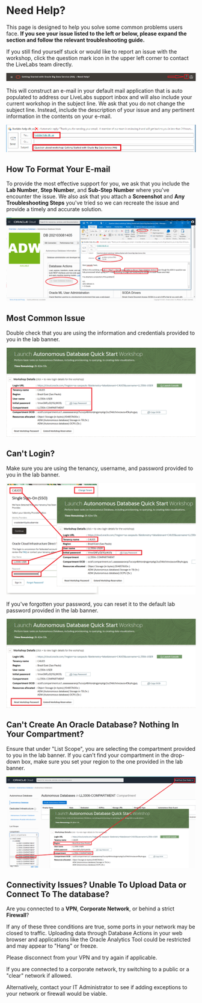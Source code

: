 # Need Help?                                  
This page is designed to help you solve some common problems users face. **If you see your issue listed to the left or below, please expand the section and follow the relevant troubleshooting guide.**

If you still find yourself stuck or would like to report an issue with the workshop, click the question mark icon in the upper left corner to contact the LiveLabs team directly.  

![](images/help-button2.png)

This will construct an e-mail in your default mail application that is auto populated to address our LiveLabs support inbox and will also include your current workshop in the subject line. We ask that you do not change the subject line. Instead, include the description of your issue and any pertinent information in the contents on your e-mail.

![](images/e-mail.png)

## How To Format Your E-mail
To provide the most effective support for you, we ask that you include the **Lab Number**, **Step Number**, and **Sub-Step Number** where you've encounter the issue. We also ask that you attach a **Screenshot** and **Any Troubleshooting Steps** you've tried so we can recreate the issue and provide a timely and accurate solution.

![](images/problem-picture2.png)

## Most Common Issue
Double check that you are using the information and credentials provided to you in the lab banner. 

![](images/banner-info-highlight.png)


## Can't Login? 
Make sure you are using the tenancy, username, and password provided to you in the lab banner.

![](images/login-demo1.png)

If you've forgotten your password, you can reset it to the default lab password provided in the lab banner.

![](images/reset-password.png)

## Can't Create An Oracle Database? Nothing In Your Compartment?
Ensure that under "List Scope", you are selecting the compartment provided to you in the lab banner. If you can't find your compartment in the drop-down box, make sure you set your region to the one provided in the lab banner.

![](images/compartment-select.png)

## Connectivity Issues? Unable To Upload Data or Connect To The database?
Are you connected to a **VPN**, **Corporate Network**, or behind a strict **Firewall**?

If any of these three conditions are true, some ports in your network may be closed to traffic. Uploading data through Database Actions in your web browser and applications like the Oracle Analytics Tool could be restricted and may appear to "Hang" or freeze. 

Please disconnect from your VPN and try again if applicable.

If you are connected to a corporate network, try switching to a public or a "clear" network if allowed.

Alternatively, contact your IT Administrator to see if adding exceptions to your network or firewall would be viable.
